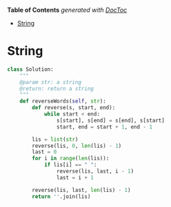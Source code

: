 <!-- START doctoc generated TOC please keep comment here to allow auto update -->
<!-- DON'T EDIT THIS SECTION, INSTEAD RE-RUN doctoc TO UPDATE -->
**Table of Contents**  *generated with [DocToc](https://github.com/thlorenz/doctoc)*

- [String](#string)

<!-- END doctoc generated TOC please keep comment here to allow auto update -->

# String

```python
class Solution:
    """
    @param str: a string
    @return: return a string
    """
    def reverseWords(self, str):
        def reverse(s, start, end):
            while start < end:
                s[start], s[end] = s[end], s[start]
                start, end = start + 1, end - 1

        lis = list(str)
        reverse(lis, 0, len(lis) - 1)
        last = 0
        for i in range(len(lis)):
            if lis[i] == " ":
                reverse(lis, last, i - 1)
                last = i + 1

        reverse(lis, last, len(lis) - 1)
        return ''.join(lis)
```
